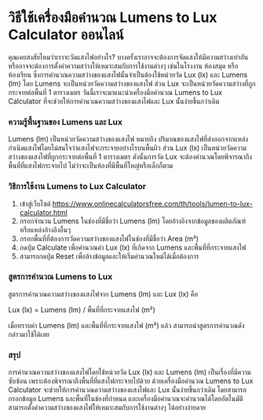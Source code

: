 วิธีใช้เครื่องมือคำนวณ Lumens to Lux Calculator ออนไลน์
=======================================================

คุณเคยสงสัยไหมว่าเราจะวัดแสงไฟอย่างไร? บางครั้งเราอาจจะต้องการจัดแสงให้มีความสว่างเท่ากันหรืออาจจะต้องการตั้งค่าความสว่างให้เหมาะสมกับการใช้งานต่างๆ เช่นในโรงงาน ห้องสมุด หรือห้องเรียน ซึ่งการคำนวณความสว่างของแสงไฟนั้นจำเป็นต้องใช้หน่วยวัด Lux (lx) และ Lumens (lm) โดย Lumens จะเป็นหน่วยวัดความสว่างของแสงไฟ ส่วน Lux จะเป็นหน่วยวัดความสว่างที่ถูกกระจายต่อพื้นที่ 1 ตารางเมตร วันนี้เราจะมาแนะนำเครื่องมือคำนวณ Lumens to Lux Calculator ที่จะช่วยให้การคำนวณความสว่างของแสงไฟและ Lux นั้นง่ายขึ้นกว่าเดิม

### ความรู้พื้นฐานของ Lumens และ Lux

Lumens (lm) เป็นหน่วยวัดความสว่างของแสงไฟ หมายถึง ปริมาณของแสงไฟที่ส่งออกจากแหล่งกำเนิดแสงไฟโดยไม่สนใจว่าแสงไฟจะกระจายอย่างไรบนพื้นผิว ส่วน Lux (lx) เป็นหน่วยวัดความสว่างของแสงไฟที่ถูกกระจายต่อพื้นที่ 1 ตารางเมตร ดังนั้นการวัด Lux จะต้องคำนวณโดยพิจารณาถึงพื้นที่ที่แสงไฟกระจายไป ไม่ว่าจะเป็นห้องที่มีพื้นที่ใหญ่หรือเล็กก็ตาม

### วิธีการใช้งาน Lumens to Lux Calculator

1. เข้าสู่เว็บไซต์ <https://www.onlinecalculatorsfree.com/th/tools/lumen-to-lux-calculator.html>
2. กรอกจำนวน Lumens ในช่องที่มีชื่อว่า Lumens (lm) โดยอ้างอิงจากข้อมูลของผลิตภัณฑ์หรือแหล่งอ้างอิงอื่นๆ
3. กรอกพื้นที่ที่ต้องการวัดความสว่างของแสงไฟในช่องที่มีชื่อว่า Area (m²)
4. กดปุ่ม Calculate เพื่อคำนวณค่า Lux (lx) ที่เกิดจาก Lumens และพื้นที่ที่กระจายแสงไฟ
5. สามารถกดปุ่ม Reset เพื่อล้างข้อมูลและให้เริ่มคำนวณใหม่ได้เมื่อต้องการ

### สูตรการคำนวณ Lumens to Lux

สูตรการคำนวณความสว่างของแสงไฟจาก Lumens (lm) และ Lux (lx) คือ

Lux (lx) = Lumens (lm) / พื้นที่ที่กระจายแสงไฟ (m²)

เมื่อทราบค่า Lumens (lm) และพื้นที่ที่กระจายแสงไฟ (m²) แล้ว สามารถนำสูตรการคำนวณดังกล่าวมาใช้ได้เลย

### สรุป

การคำนวณความสว่างของแสงไฟโดยใช้หน่วยวัด Lux (lx) และ Lumens (lm) เป็นเรื่องที่มีความซับซ้อน เพราะต้องพิจารณาถึงพื้นที่ที่แสงไฟกระจายไปด้วย ด้วยเครื่องมือคำนวณ Lumens to Lux Calculator จะช่วยให้การคำนวณความสว่างของแสงไฟและ Lux นั้นง่ายขึ้นกว่าเดิม โดยสามารถกรอกข้อมูล Lumens และพื้นที่ในช่องที่กำหนด และเครื่องมือคำนวณจะคำนวณได้โดยอัตโนมัติ สามารถตั้งค่าความสว่างของแสงไฟให้เหมาะสมกับการใช้งานต่างๆ ได้อย่างง่ายดาย